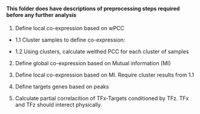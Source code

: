 #### This folder does have descriptions of preprocessing steps required before any further analysis

1. Define local co-expression based on wPCC

- 1.1 Cluster samples to define co-expression: 

- 1.2 Using clusters, calculate weithed PCC for each cluster of samples

2. Define global co-expression based on Mutual information (MI)

3. Define local co-expression based on MI. Require cluster results from 1.1

4. Define targets genes based on peaks

5. Calculate partial correlacition of TFx-Targets conditioned by TFz. TFx and TFz should interect physically.

